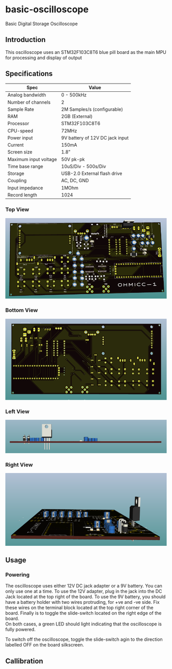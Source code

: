# basic-oscilloscope
Basic Digital Storage Oscilloscope

## Introduction
This oscilloscope uses an STM32F103C8T6 blue pill board as the main MPU for processing and display of output

## Specifications
| Spec | Value |
| ----- | -------|
|Analog bandwidth| 0 - 500kHz|
|Number of channels| 2|
|Sample Rate| 2M Samples/s (configurable)|
|RAM| 2GB (External)|
|Processor| STM32F103C8T6|
|CPU-speed| 72MHz|
|Power input| 9V battery of 12V DC jack input|
|Current| 150mA|
|Screen size| 1.8”|
|Maximum input voltage| 50V pk-pk|
|Time base range| 10uS/Div - 500s/Div|
|Storage| USB-2.0 External flash drive|
|Coupling| AC, DC, GND|
|Input impedance| 1MOhm|
|Record length| 1024|

### Top View
![Top View](top-view.png)

### Bottom View
![Bottom View](bottom-view.png)

### Left View
![Left View](left-view.png)

### Right View
![Right View](right-view.png)

## Usage
### Powering 
The oscilloscope uses either 12V DC jack adapter or a 9V battery. You can only use one at a time. 
To use the 12V adapter, plug in the jack into the DC Jack located at the top right of the board. To use the 9V battery,
you should have a battery holder with two wires protruding, for +ve and -ve side. Fix these wires on the terminal block located at the top right corner of the board. 
Finally is to toggle the slide-switch located on the right edge of the board.  
On both cases, a green LED should light indicating that the oscilloscope is fully powered. 

To switch off the oscilloscope, toggle the slide-switch agin to the direction labelled OFF on the board silkscreen.

## Callibration






